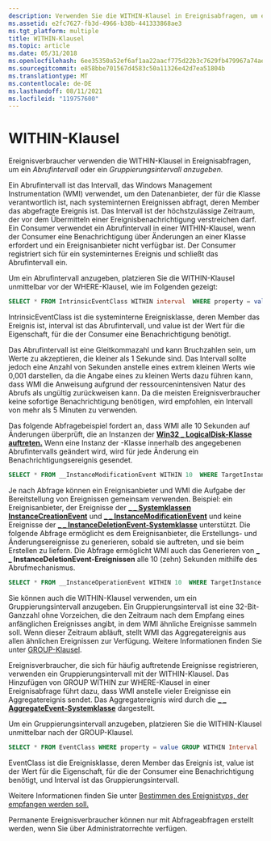 ```yaml
---
description: Verwenden Sie die WITHIN-Klausel in Ereignisabfragen, um ein Abrufintervall oder ein Gruppierungsintervall anzugeben.
ms.assetid: e2fc7627-fb3d-4966-b38b-441333868ae3
ms.tgt_platform: multiple
title: WITHIN-Klausel
ms.topic: article
ms.date: 05/31/2018
ms.openlocfilehash: 6ee35350a52ef6af1aa22aacf775d22b3c7629fb479967a74aed1408aa5e1f39
ms.sourcegitcommit: e858bbe701567d4583c50a11326e42d7ea51804b
ms.translationtype: MT
ms.contentlocale: de-DE
ms.lasthandoff: 08/11/2021
ms.locfileid: "119757600"
---
```

# <a name="within-clause"></a>WITHIN-Klausel

Ereignisverbraucher verwenden die WITHIN-Klausel in Ereignisabfragen, um ein *Abrufintervall* oder ein *Gruppierungsintervall anzugeben.*

Ein Abrufintervall ist das Intervall, das Windows Management Instrumentation (WMI) verwendet, [](determining-the-type-of-event-to-receive.md)um den Datenanbieter, der für die Klasse verantwortlich ist, nach systeminternen Ereignissen abfragt, deren Member das abgefragte Ereignis ist. Das Intervall ist der höchstzulässige Zeitraum, der vor dem Übermitteln einer Ereignisbenachrichtigung verstreichen darf. Ein Consumer verwendet ein Abrufintervall in einer WITHIN-Klausel, wenn der Consumer eine Benachrichtigung über Änderungen an einer Klasse erfordert und ein Ereignisanbieter nicht verfügbar ist. Der Consumer registriert sich für ein systeminternes Ereignis und schließt das Abrufintervall ein.

Um ein Abrufintervall anzugeben, platzieren Sie die WITHIN-Klausel unmittelbar vor der WHERE-Klausel, wie im Folgenden gezeigt:


```sql
SELECT * FROM IntrinsicEventClass WITHIN interval  WHERE property = value
```



IntrinsicEventClass ist die systeminterne Ereignisklasse, deren Member das Ereignis ist, interval ist das Abrufintervall, und value ist der Wert für die Eigenschaft, für die der Consumer eine Benachrichtigung benötigt.

Das Abrufintervall ist eine Gleitkommazahl und kann Bruchzahlen sein, um Werte zu akzeptieren, die kleiner als 1 Sekunde sind. Das Intervall sollte jedoch eine Anzahl von Sekunden anstelle eines extrem kleinen Werts wie 0,001 darstellen, da die Angabe eines zu kleinen Werts dazu führen kann, dass WMI die Anweisung aufgrund der ressourcenintensiven Natur des Abrufs als ungültig zurückweisen kann. Da die meisten Ereignisverbraucher keine sofortige Benachrichtigung benötigen, wird empfohlen, ein Intervall von mehr als 5 Minuten zu verwenden.

Das folgende Abfragebeispiel fordert an, dass WMI alle 10 Sekunden auf Änderungen überprüft, die an Instanzen der [**Win32 \_ LogicalDisk-Klasse auftreten.**](/windows/desktop/CIMWin32Prov/win32-logicaldisk) Wenn eine Instanz der -Klasse innerhalb des angegebenen Abrufintervalls geändert wird, wird für jede Änderung ein Benachrichtigungsereignis gesendet.


```sql
SELECT * FROM __InstanceModificationEvent WITHIN 10  WHERE TargetInstance ISA "Win32_LogicalDisk"
```



Je nach Abfrage können ein Ereignisanbieter und WMI die Aufgabe der Bereitstellung von Ereignissen gemeinsam verwenden. Beispiel: ein Ereignisanbieter, der Ereignisse der [**\_ \_ Systemklassen InstanceCreationEvent**](--instancecreationevent.md) und [**\_ \_ InstanceModificationEvent**](--instancemodificationevent.md) und keine Ereignisse der [**\_ \_ InstanceDeletionEvent-Systemklasse**](--instancedeletionevent.md) unterstützt. Die folgende Abfrage ermöglicht es dem Ereignisanbieter, die Erstellungs- und Änderungsereignisse zu generieren, sobald sie auftreten, und sie beim Erstellen zu liefern. Die Abfrage ermöglicht WMI auch das Generieren von **\_ \_ InstanceDeletionEvent-Ereignissen** alle 10 (zehn) Sekunden mithilfe des Abrufmechanismus.


```sql
SELECT * FROM __InstanceOperationEvent WITHIN 10  WHERE TargetInstance ISA "MyOwnClass"
```



Sie können auch die WITHIN-Klausel verwenden, um ein Gruppierungsintervall anzugeben. Ein Gruppierungsintervall ist eine 32-Bit-Ganzzahl ohne Vorzeichen, die den Zeitraum nach dem Empfang eines anfänglichen Ereignisses angibt, in dem WMI ähnliche Ereignisse sammeln soll. Wenn dieser Zeitraum abläuft, stellt WMI das Aggregatereignis aus allen ähnlichen Ereignissen zur Verfügung. Weitere Informationen finden Sie unter [GROUP-Klausel](group-clause.md).

Ereignisverbraucher, die sich für häufig auftretende Ereignisse registrieren, verwenden ein Gruppierungsintervall mit der WITHIN-Klausel. Das Hinzufügen von GROUP WITHIN zur WHERE-Klausel in einer Ereignisabfrage führt dazu, dass WMI anstelle vieler Ereignisse ein Aggregatereignis sendet. Das Aggregatereignis wird durch die [**\_ \_ AggregateEvent-Systemklasse**](--aggregateevent.md) dargestellt.

Um ein Gruppierungsintervall anzugeben, platzieren Sie die WITHIN-Klausel unmittelbar nach der GROUP-Klausel.


```sql
SELECT * FROM EventClass WHERE property = value GROUP WITHIN Interval
```



EventClass ist die Ereignisklasse, deren Member das Ereignis ist, value ist der Wert für die Eigenschaft, für die der Consumer eine Benachrichtigung benötigt, und Interval ist das Gruppierungsintervall.

Weitere Informationen finden Sie unter [Bestimmen des Ereignistyps, der empfangen werden soll.](determining-the-type-of-event-to-receive.md)

Permanente Ereignisverbraucher können nur mit Abfrageabfragen erstellt werden, wenn Sie über Administratorrechte verfügen.

 

 
